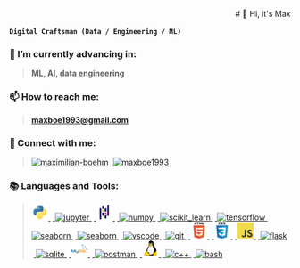 <p align="right">
# 👋 Hi, it's Max

**`Digital Craftsman (Data / Engineering / ML)`**
</p>


### 🌱 I’m currently advancing in: 
> **ML, AI, data engineering**
> &nbsp;

### 📫 How to reach me: 
> **maxboe1993@gmail.com**

### 🔗 Connect with me: 
> <a href="https://linkedin.com/in/maximilian-boehm" target="blank"><img src="https://raw.githubusercontent.com/rahuldkjain/github-profile-readme-generator/master/src/images/icons/Social/linked-in-alt.svg" alt="maximilian-boehm" height="28" width="28" />     </a>
&nbsp;<a href="https://www.leetcode.com/maxboe1993" target="blank"><img src="https://raw.githubusercontent.com/rahuldkjain/github-profile-readme-generator/master/src/images/icons/Social/leet-code.svg" alt="maxboe1993" height="30" width="30" /></a>

### 📚️ Languages and Tools: 
> <a href="https://www.python.org" target="_blank" rel="noreferrer"> <img src="https://raw.githubusercontent.com/devicons/devicon/master/icons/python/python-original.svg" alt="python" width="30" height="30"/>     </a> 
&nbsp;<a href="https://jupyter.org/" target="_blank" rel="noreferrer"> <img src="https://www.vectorlogo.zone/logos/jupyter/jupyter-icon.svg" alt="jupyter" width="30" height="30"/>     </a> 
&nbsp;<a href="https://pandas.pydata.org/" target="_blank" rel="noreferrer"> <img src="https://raw.githubusercontent.com/devicons/devicon/2ae2a900d2f041da66e950e4d48052658d850630/icons/pandas/pandas-original.svg" alt="pandas" width="30" height="30"/>     </a> 
&nbsp;<a href="https://numpy.org/" target="_blank" rel="noreferrer"> <img src="https://www.vectorlogo.zone/logos/numpy/numpy-icon.svg" alt="numpy" width="30" height="30"/>     </a>
&nbsp;<a href="https://scikit-learn.org/" target="_blank" rel="noreferrer"> <img src="https://upload.wikimedia.org/wikipedia/commons/0/05/Scikit_learn_logo_small.svg" alt="scikit_learn" width="30" height="30"/>     </a> 
&nbsp;<a href="https://www.tensorflow.org" target="_blank" rel="noreferrer"> <img src="https://www.vectorlogo.zone/logos/tensorflow/tensorflow-icon.svg" alt="tensorflow" width="30" height="30"/>     </a> 
&nbsp;<a href="https://seaborn.pydata.org/" target="_blank" rel="noreferrer"> <img src="https://seaborn.pydata.org/_images/logo-mark-lightbg.svg" alt="seaborn" width="30" height="30"/>     </a> 
&nbsp;<a href="https://www.tableau.com/" target="_blank" rel="noreferrer"> <img src="https://github.com/gilbarbara/logos/blob/main/logos/tableau-icon.svg" alt="seaborn" width="30" height="30"/>     </a> 
&nbsp;<a href="https://code.visualstudio.com/" target="_blank" rel="noreferrer"> <img src="https://www.vectorlogo.zone/logos/visualstudio_code/visualstudio_code-icon.svg" alt="vscode" width="30" height="30"/>     </a>
&nbsp;<a href="https://git-scm.com/" target="_blank" rel="noreferrer"> <img src="https://www.vectorlogo.zone/logos/git-scm/git-scm-icon.svg" alt="git" width="30" height="30"/>     </a> 
&nbsp;<a href="https://www.w3.org/html/" target="_blank" rel="noreferrer"> <img src="https://raw.githubusercontent.com/devicons/devicon/master/icons/html5/html5-original-wordmark.svg" alt="html5" width="30" height="30"/>     </a> 
&nbsp;<a href="https://www.w3schools.com/css/" target="_blank" rel="noreferrer"> <img src="https://raw.githubusercontent.com/devicons/devicon/master/icons/css3/css3-original-wordmark.svg" alt="css3" width="30" height="30"/>     </a> 
&nbsp;<a href="https://developer.mozilla.org/en-US/docs/Web/JavaScript" target="_blank" rel="noreferrer"> <img src="https://raw.githubusercontent.com/devicons/devicon/master/icons/javascript/javascript-original.svg" alt="javascript" width="30" height="30"/>     </a> 
&nbsp;<a href="https://flask.palletsprojects.com/" target="_blank" rel="noreferrer"> <img src="https://www.vectorlogo.zone/logos/pocoo_flask/pocoo_flask-icon.svg" alt="flask" width="30" height="30"/>     </a> 
&nbsp;<a href="https://www.sqlite.org/" target="_blank" rel="noreferrer"> <img src="https://www.vectorlogo.zone/logos/sqlite/sqlite-icon.svg" alt="sqlite" width="30" height="30"/>     </a> 
&nbsp;<a href="https://www.mysql.com/" target="_blank" rel="noreferrer"> <img src="https://raw.githubusercontent.com/devicons/devicon/master/icons/mysql/mysql-original-wordmark.svg" alt="mysql" width="30" height="30"/>     </a> 
&nbsp;<a href="https://postman.com/" target="_blank" rel="noreferrer"> <img src="https://www.vectorlogo.zone/logos/getpostman/getpostman-icon.svg" alt="postman" width="30" height="30"/>     </a> 
&nbsp;<a href="https://www.linux.org/" target="_blank" rel="noreferrer"> <img src="https://raw.githubusercontent.com/devicons/devicon/master/icons/linux/linux-original.svg" alt="linux" width="30" height="30"/>     </a> 
&nbsp;<a href="https://cplusplus.com/" target="_blank" rel="noreferrer"> <img src="https://upload.wikimedia.org/wikipedia/commons/1/18/ISO_C%2B%2B_Logo.svg" alt="c++" width="30" height="30"/>     </a> 
&nbsp;<a href="https://www.gnu.org/software/bash/" target="_blank" rel="noreferrer"> <img src="https://www.vectorlogo.zone/logos/gnu_bash/gnu_bash-icon.svg" alt="bash" width="30" height="30"/>     </a> 
</p>
